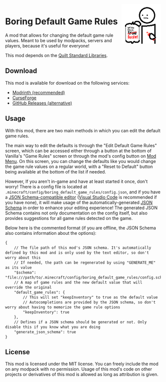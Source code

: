 <img src="./src/main/resources/assets/boring_default_game_rules/icon_128x.png" align="right" width="128px"/>

# Boring Default Game Rules

A mod that allows for changing the default game rule values. Meant to be used by modpacks, servers and players, because it's useful for everyone!

This mod depends on the [Quilt Standard Libraries](https://modrinth.com/mod/qsl).

## Download

This mod is available for download on the following services:

- [Modrinth (recommended)](https://modrinth.com/mod/boring-default-game-rules)
- [CurseForge](https://www.curseforge.com/minecraft/mc-mods/boring-default-game-rules)
- [GitHub Releases (alternative)](https://github.com/EnnuiL/BoringDefaultGameRules/releases)

## Usage

With this mod, there are two main methods in which you can edit the default game rules.

The main way to edit the defaults is through the "Edit Default Game Rules" screen, which can be accessed either through a button at the bottom of Vanilla's "Game Rules" screen or through the mod's config button on [Mod Menu](https://modrinth.com/mod/modmenu). On this screen, you can change the defaults like you would change the game rule values on a regular world, with a "Reset to Default" button being available at the bottom of the list if needed.

However, If you aren't in-game and have at least started it once, don't worry! There is a config file is located at `.minecraft/config/boring_default_game_rules/config.json`, and if you have a [JSON Schema-compatible editor](https://json-schema.org/implementations.html#editors) ([Visual Studio Code](https://code.visualstudio.com/) is recommended if you have none), it will make usage of the automatically-generated [JSON Schema](https://json-schema.org/) in order to enhance your editing experience! The generated JSON Schema contains not only documentation on the config itself, but also provides suggestions for all game rules detected on the game.

Below here is the commented format (if you are offline, the JSON Schema also contains information about the options):

```jsonc
{
    // The file path of this mod's JSON schema. It's automatically defined by this mod and is only used by the text editor, so don't worry about this
    // If needed, the path can be regenerated by using "GENERATE_ME" as its value
    "$schema": "file:///path/to/.minecraft/config/boring_default_game_rules/config.schema.json",
    // A map of game rules and the new default value that will override the original
    "default_game_rules": {
        // This will set "keepInventory" to true as the default value
        // Autocompletions are provided by the JSON schema, so don't worry about having to memorize the game rule options
        "keepInventory": true
    },
    // Defines if a JSON schema should be generated or not. Only disable this if you know what you are doing
    "generate_json_schema": true
}
```

## License

This mod is licensed under the MIT license. You can freely include the mod on any modpack with no permission. Usage of this mod's code on other projects or derivatives of this mod is allowed as long as attribution is given.
